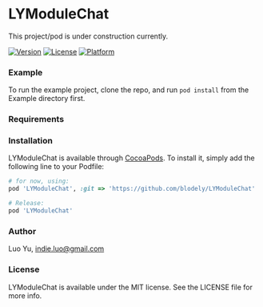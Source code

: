 # LYModuleChat

This project/pod is under construction currently.

[![Version](https://img.shields.io/cocoapods/v/LYModuleChat.svg?style=flat)](https://cocoapods.org/pods/LYModuleChat)
[![License](https://img.shields.io/cocoapods/l/LYModuleChat.svg?style=flat)](https://cocoapods.org/pods/LYModuleChat)
[![Platform](https://img.shields.io/cocoapods/p/LYModuleChat.svg?style=flat)](https://cocoapods.org/pods/LYModuleChat)

### Example

To run the example project, clone the repo, and run `pod install` from the Example directory first.

### Requirements

### Installation

LYModuleChat is available through [CocoaPods](https://cocoapods.org). To install
it, simply add the following line to your Podfile:

```ruby
# for now, using:
pod 'LYModuleChat', :git => 'https://github.com/blodely/LYModuleChat'

# Release:
pod 'LYModuleChat'
```

### Author

Luo Yu, indie.luo@gmail.com

### License

LYModuleChat is available under the MIT license. See the LICENSE file for more info.

<br><br><br>
